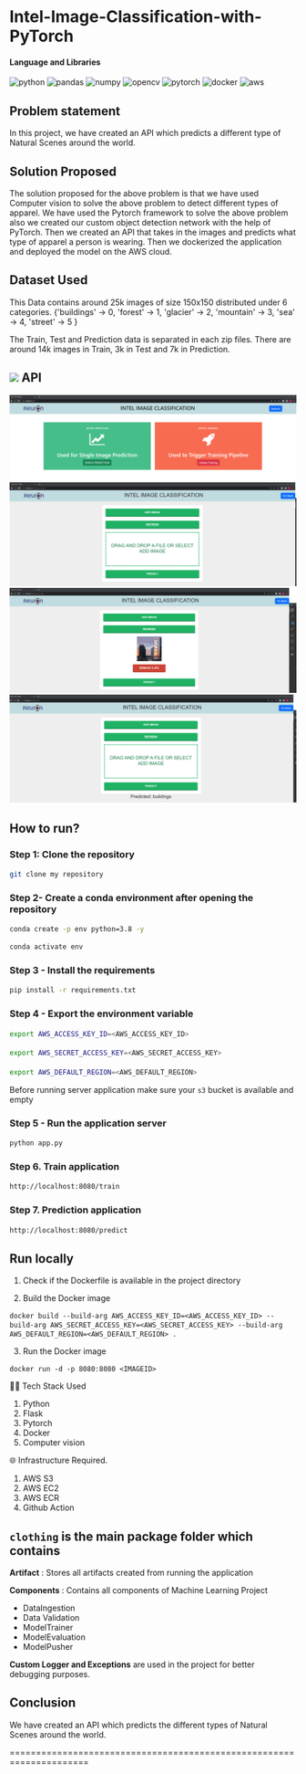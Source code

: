 # Intel-Image-Classification-with-PyTorch

#### Language and Libraries

<p>
<a><img src="https://img.shields.io/badge/Python-FFD43B?style=for-the-badge&logo=python&logoColor=darkgreen" alt="python"/></a>
<a><img src="https://img.shields.io/badge/Pandas-2C2D72?style=for-the-badge&logo=pandas&logoColor=white" alt="pandas"/></a>
<a><img src="https://img.shields.io/badge/Numpy-777BB4?style=for-the-badge&logo=numpy&logoColor=white" alt="numpy"/></a>
<a><img src="https://img.shields.io/badge/opencv-%23white.svg?style=for-the-badge&logo=opencv&logoColor=white" alt="opencv"/></a>
<a><img src="https://img.shields.io/badge/PyTorch-%23EE4C2C.svg?style=for-the-badge&logo=PyTorch&logoColor=white" alt="pytorch"/></a>
<a><img src="https://img.shields.io/badge/docker-%230db7ed.svg?style=for-the-badge&logo=docker&logoColor=white)" alt="docker"/></a>
<a><img src="https://img.shields.io/badge/AWS-%23FF9900.svg?style=for-the-badge&logo=amazon-aws&logoColor=white)" alt="aws"/></a>
</p>


## Problem statement

In this project, we have created an API which predicts a different type of Natural Scenes around the world. 

## Solution Proposed
The solution proposed for the above problem is that we have used Computer vision to solve the above problem to detect different types of apparel.
We have used the Pytorch framework to solve the above problem also we created our custom object detection network with the help of PyTorch.
Then we created an API that takes in the images and predicts what type of apparel a person is wearing. Then we dockerized the application and deployed the model on the AWS cloud.

## Dataset Used

This Data contains around 25k images of size 150x150 distributed under 6 categories.
{'buildings' -> 0,
'forest' -> 1,
'glacier' -> 2,
'mountain' -> 3,
'sea' -> 4,
'street' -> 5 }

The Train, Test and Prediction data is separated in each zip files. There are around 14k images in Train, 3k in Test and 7k in Prediction.

## <img src="https://media.giphy.com/media/iY8CRBdQXODJSCERIr/giphy.gif" width="25"> <b> API</b>



![Screenshot](static/snip1.png)
![Screenshot](static/snip2.png)
![Screenshot](static/snip3.png)
![Screenshot](static/snip4.png)

## How to run?

### Step 1: Clone the repository
```bash
git clone my repository 
```

### Step 2- Create a conda environment after opening the repository

```bash
conda create -p env python=3.8 -y
```

```bash
conda activate env
```

### Step 3 - Install the requirements
```bash
pip install -r requirements.txt
```

### Step 4 - Export the  environment variable
```bash
export AWS_ACCESS_KEY_ID=<AWS_ACCESS_KEY_ID>

export AWS_SECRET_ACCESS_KEY=<AWS_SECRET_ACCESS_KEY>

export AWS_DEFAULT_REGION=<AWS_DEFAULT_REGION>

```
Before running server application make sure your `s3` bucket is available and empty

### Step 5 - Run the application server
```bash
python app.py
```

### Step 6. Train application
```bash
http://localhost:8080/train
```

### Step 7. Prediction application
```bash
http://localhost:8080/predict
```

## Run locally

1. Check if the Dockerfile is available in the project directory

2. Build the Docker image

```
docker build --build-arg AWS_ACCESS_KEY_ID=<AWS_ACCESS_KEY_ID> --build-arg AWS_SECRET_ACCESS_KEY=<AWS_SECRET_ACCESS_KEY> --build-arg AWS_DEFAULT_REGION=<AWS_DEFAULT_REGION> . 

```

3. Run the Docker image

```
docker run -d -p 8080:8080 <IMAGEID>
```

👨‍💻 Tech Stack Used
1. Python
2. Flask
3. Pytorch
4. Docker
5. Computer vision

🌐 Infrastructure Required.
1. AWS S3
2. AWS EC2
3. AWS ECR
4. Github Action


## `clothing` is the main package folder which contains 

**Artifact** : Stores all artifacts created from running the application

**Components** : Contains all components of Machine Learning Project
- DataIngestion
- Data Validation
- ModelTrainer
- ModelEvaluation
- ModelPusher

**Custom Logger and Exceptions** are used in the project for better debugging purposes.


## Conclusion

We have created an API which predicts the different types of  Natural Scenes around the world.

=====================================================================